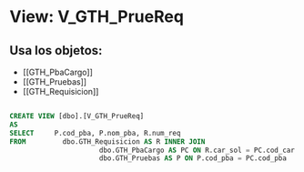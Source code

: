 # View: V_GTH_PrueReq

## Usa los objetos:
- [[GTH_PbaCargo]]
- [[GTH_Pruebas]]
- [[GTH_Requisicion]]

```sql

CREATE VIEW [dbo].[V_GTH_PrueReq]
AS
SELECT     P.cod_pba, P.nom_pba, R.num_req
FROM         dbo.GTH_Requisicion AS R INNER JOIN
                      dbo.GTH_PbaCargo AS PC ON R.car_sol = PC.cod_car INNER JOIN
                      dbo.GTH_Pruebas AS P ON P.cod_pba = PC.cod_pba


```
